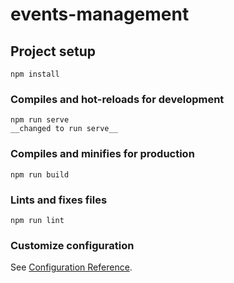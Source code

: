 # events-management

## Project setup
```
npm install
```

### Compiles and hot-reloads for development
```
npm run serve
__changed to run serve__
```

### Compiles and minifies for production
```
npm run build
```

### Lints and fixes files
```
npm run lint
```

### Customize configuration
See [Configuration Reference](https://cli.vuejs.org/config/).

